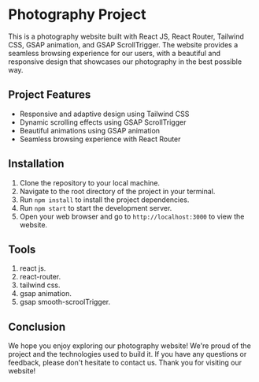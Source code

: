 # Photography Project

This is a photography website built with React JS, React Router, Tailwind CSS, GSAP animation, and GSAP ScrollTrigger. The website provides a seamless browsing experience for our users, with a beautiful and responsive design that showcases our photography in the best possible way.

## Project Features

- Responsive and adaptive design using Tailwind CSS
- Dynamic scrolling effects using GSAP ScrollTrigger
- Beautiful animations using GSAP animation
- Seamless browsing experience with React Router

## Installation

1. Clone the repository to your local machine.
2. Navigate to the root directory of the project in your terminal.
3. Run `npm install` to install the project dependencies.
4. Run `npm start` to start the development server.
5. Open your web browser and go to `http://localhost:3000` to view the website.

## Tools

1. react js.
2. react-router.
3. tailwind css.
4. gsap animation.
5. gsap smooth-scroolTrigger.

## Conclusion

We hope you enjoy exploring our photography website! We're proud of the project and the technologies used to build it. If you have any questions or feedback, please don't hesitate to contact us. Thank you for visiting our website!

